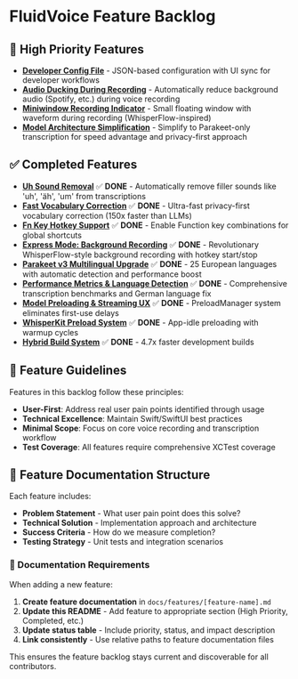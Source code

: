# FluidVoice Feature Backlog

## 🚀 High Priority Features
- **[Developer Config File](developer-config-file-feature.md)** - JSON-based configuration with UI sync for developer workflows
- **[Audio Ducking During Recording](audio-ducking-feature.md)** - Automatically reduce background audio (Spotify, etc.) during voice recording
- **[Miniwindow Recording Indicator](miniwindow-recording-indicator.md)** - Small floating window with waveform during recording (WhisperFlow-inspired)
- **[Model Architecture Simplification](model-cleanup-feature.md)** - Simplify to Parakeet-only transcription for speed advantage and privacy-first approach

## ✅ Completed Features

- **[Uh Sound Removal](done/uh-sound-removal-feature.md)** ✅ **DONE** - Automatically remove filler sounds like 'uh', 'äh', 'um' from transcriptions
- **[Fast Vocabulary Correction](done/fast-vocabulary-correction.md)** ✅ **DONE** - Ultra-fast privacy-first vocabulary correction (150x faster than LLMs)
- **[Fn Key Hotkey Support](done/fn-key-feature.md)** ✅ **DONE** - Enable Function key combinations for global shortcuts
- **[Express Mode: Background Recording](done/express-mode-background-recording.md)** ✅ **DONE** - Revolutionary WhisperFlow-style background recording with hotkey start/stop
- **[Parakeet v3 Multilingual Upgrade](done/parakeet-v3-multilingual-upgrade.md)** ✅ **DONE** - 25 European languages with automatic detection and performance boost
- **[Performance Metrics & Language Detection](done/performance-metrics-language-detection.md)** ✅ **DONE** - Comprehensive transcription benchmarks and German language fix
- **[Model Preloading & Streaming UX](done/model-preloading-feature.md)** ✅ **DONE** - PreloadManager system eliminates first-use delays
- **[WhisperKit Preload System](done/whisperkit-preload-system.md)** ✅ **DONE** - App-idle preloading with warmup cycles
- **[Hybrid Build System](done/hybrid-build-system.md)** ✅ **DONE** - 4.7x faster development builds


## 🎯 Feature Guidelines

Features in this backlog follow these principles:
- **User-First**: Address real user pain points identified through usage
- **Technical Excellence**: Maintain Swift/SwiftUI best practices
- **Minimal Scope**: Focus on core voice recording and transcription workflow
- **Test Coverage**: All features require comprehensive XCTest coverage

## 📁 Feature Documentation Structure

Each feature includes:
- **Problem Statement** - What user pain point does this solve?
- **Technical Solution** - Implementation approach and architecture
- **Success Criteria** - How do we measure completion?
- **Testing Strategy** - Unit tests and integration scenarios

### 📝 Documentation Requirements

When adding a new feature:

1. **Create feature documentation** in `docs/features/[feature-name].md`
2. **Update this README** - Add feature to appropriate section (High Priority, Completed, etc.)
3. **Update status table** - Include priority, status, and impact description
4. **Link consistently** - Use relative paths to feature documentation files

This ensures the feature backlog stays current and discoverable for all contributors.